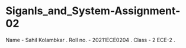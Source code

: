 # Siganls_and_System-Assignment-02

Name - Sahil Kolambkar .
Roll no. -  20211ECE0204 .
Class -  2 ECE-2 .
